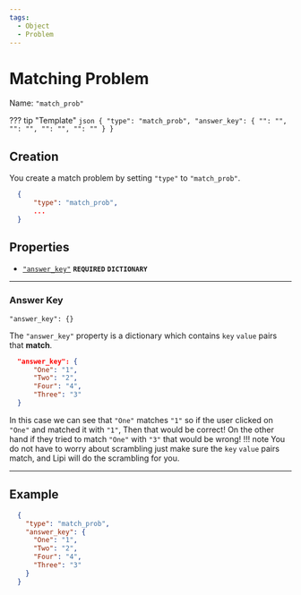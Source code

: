 ```yaml
---
tags:
  - Object
  - Problem
---
```

# Matching Problem

Name: `"match_prob"`

??? tip "Template"
    ```json
      {
        "type": "match_prob",
        "answer_key": {
            "": "",
            "": "",
            "": "",
            "": ""
        }
      }
    ```

## Creation

You create a match problem by setting `"type"` to `"match_prob"`. 

```json
  {
      "type": "match_prob",
      ...
  }
```

## Properties

* [`"answer_key"`](#answer-key) <code><b>REQUIRED</b></code> <code><b>DICTIONARY</b></code>

--- 

### Answer Key 

`"answer_key": {}`

The `"answer_key"` property is a dictionary which contains `key` `value` pairs that **match**.

```json
  "answer_key": {
      "One": "1",
      "Two": "2",
      "Four": "4",
      "Three": "3"
  }
```
  In this case we can see that `"One"` matches `"1"` so if the user clicked on `"One"` and matched it with `"1"`, Then that would be correct!
  On the other hand if they tried to match `"One"` with `"3"` that would be wrong!
!!! note
    You do not have to worry about scrambling just make sure the `key` `value` pairs match, and Lipi will do the scrambling for you.

--- 

## Example
```json
  {
    "type": "match_prob",
    "answer_key": {
      "One": "1",
      "Two": "2",
      "Four": "4",
      "Three": "3"
    }
  }
```